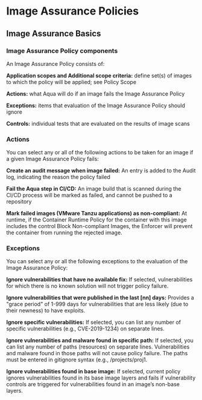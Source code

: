 # Image Assurance Policies

## Image Assurance Basics

### **Image Assurance Policy components**

An Image Assurance Policy consists of:

**Application scopes and Additional scope criteria:** define set(s) of images to which the policy will be applied; see Policy Scope

**Actions:** what Aqua will do if an image fails the Image Assurance Policy

**Exceptions:** items that evaluation of the Image Assurance Policy should ignore

**Controls:** individual tests that are evaluated on the results of image scans

### **Actions**
You can select any or all of the following actions to be taken for an image if a given Image Assurance Policy fails:

**Create an audit message when image failed:** An entry is added to the Audit log, indicating the reason the policy failed

**Fail the Aqua step in CI/CD:** An image build that is scanned during the CI/CD process will be marked as failed, and cannot be pushed to a repository

**Mark failed images (VMware Tanzu applications) as non-compliant:** At runtime, if the Container Runtime Policy for the container with this image includes the control Block Non-compliant Images, the Enforcer will prevent the container from running the rejected image.

### **Exceptions**
You can select any or all the following exceptions to the evaluation of the Image Assurance Policy:

**Ignore vulnerabilities that have no available fix:** If selected, vulnerabilities for which there is no known solution will not trigger policy failure.

**Ignore vulnerabilities that were published in the last [nn] days:** Provides a "grace period" of 1-999 days for vulnerabilities that are less likely (due to their newness) to have exploits.

**Ignore specific vulnerabilities:** If selected, you can list any number of specific vulnerabilities (e.g., CVE-2019-1234) on separate lines.

**Ignore vulnerabilities and malware found in specific path:** If selected, you can list any number of paths (resources) on separate lines. Vulnerabilities and malware found in those paths will not cause policy failure. The paths must be entered in gitignore syntax (e.g., /projects/proj1.

**Ignore vulnerabilities found in base image:** If selected, current policy ignores vulnerabilities found in its base image layers and fails if vulnerability controls are triggered for vulnerabilities found in an image’s non-base layers.



